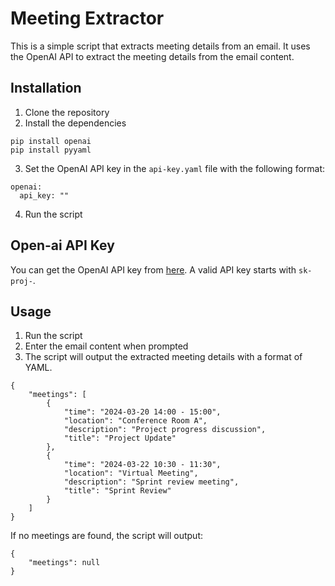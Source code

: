 # Meeting Extractor

This is a simple script that extracts meeting details from an email. It uses the OpenAI API to extract the meeting details from the email content.

## Installation

1. Clone the repository
2. Install the dependencies
```
pip install openai
pip install pyyaml
```
3. Set the OpenAI API key in the `api-key.yaml` file with the following format:
```
openai:
  api_key: ""
```
4. Run the script

## Open-ai API Key

You can get the OpenAI API key from [here](https://platform.openai.com/api-keys).
A valid API key starts with `sk-proj-`.

## Usage

1. Run the script
2. Enter the email content when prompted
3. The script will output the extracted meeting details with a format of YAML.
```
{
    "meetings": [
        {
            "time": "2024-03-20 14:00 - 15:00",
            "location": "Conference Room A",
            "description": "Project progress discussion",
            "title": "Project Update"
        },
        {
            "time": "2024-03-22 10:30 - 11:30",
            "location": "Virtual Meeting",
            "description": "Sprint review meeting",
            "title": "Sprint Review"
        }
    ]
}
```
If no meetings are found, the script will output:
```
{
    "meetings": null
}
```